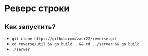 # Реверс строки

## Как запустить?
+ ```git clone https://github.com/zaur22/reverse.git```
+ ```cd reverse/util && go build . && cd ../server && go build .```
+ ```./server```
